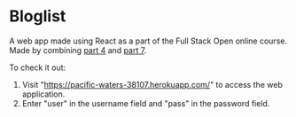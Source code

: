 # Bloglist

A web app made using React as a part of the Full Stack Open online course. Made by combining [part 4]("https://github.com/dakshj48/FSO2019/tree/master/part4") and [part 7]("https://github.com/dakshj48/FSO2019/tree/master/part7/bloglist").


To check it out:
1. Visit "https://pacific-waters-38107.herokuapp.com/" to access the web application.
2. Enter "user" in the username field and "pass" in the password field.
